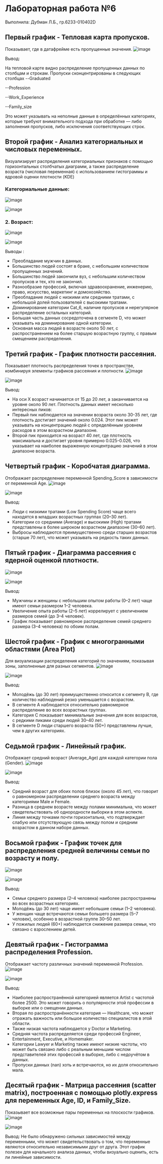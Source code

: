 # Лабораторная работа №6
Выполнила: Дубман Л.Б., гр.6233-010402D

## Первый график - Тепловая карта пропусков.
Показывает, где в датафрейме есть пропущенные значения.
![image](https://github.com/user-attachments/assets/c9c823c4-6295-41f6-9f8e-77ec0ae82fe7)

Вывод:

На тепловой карте видно распределение пропущенных данных по столбцам и строкам.
Пропуски сконцентрированы в следующих столбцах
--Graduated

--Profession

--Work_Experience

--Family_size

Это может указывать на неполные данные в определённых категориях, которые требуют внимательного подхода при обработке — либо заполнения пропусков, либо исключения соответствующих строк.

## Второй график - Анализ категориальных и числовых переменных.
Визуализирует распределения категориальных признаков с помощью горизонтальных столбчатых диаграмм, а также распределение возраста (числовая переменная) с 
использованием гистограммы и ядровой оценки плотности (KDE)

### Категориальные данные:
![image](https://github.com/user-attachments/assets/b5bc33df-4cb4-4d37-91ad-4a7cd76a3dd8)

![image](https://github.com/user-attachments/assets/854efa60-a570-4a58-a9b7-081e71a287bc)

### 2. Возраст:
![image](https://github.com/user-attachments/assets/310fd019-d47a-4efb-90ee-b4354b50fdbf)

![image](https://github.com/user-attachments/assets/727f2818-a112-4ca8-b126-18d9b9c618b0)

Выводы :

* Преобладание мужчин в данных.
* Большинство людей состоят в браке, с небольшим количеством пропущенных значений.
* Большинство людей закончили вуз, с небольшим количеством пропусков и тех, кто не закончил.
* Разнообразие профессий, включая здравоохранение, инженерию, право, искусство, маркетинг и домохозяйство.
* Преобладание людей с низкими или средними тратами, с небольшой долей пользователей с высокими тратами.
* Доминирование категории Cat_6, наличие пропусков и нерегулярное распределение остальных категорий.
* Большая часть данных сосредоточена в сегменте D, что может указывать на доминирование одной категории.
* Основная масса людей в возрасте около 50 лет, с распространением на более старшую возрастную группу, с правым смещением распределения.


## Третий график - График плотности рассеяния.
Показывает плотность распределения точек в пространстве, комбинируя элементы графиков рассеяния и плотности.
![image](https://github.com/user-attachments/assets/984f82b1-c06e-4174-9b5d-1123a1444888)

![image](https://github.com/user-attachments/assets/74c7f7eb-8f2c-4f8c-86a9-cc37902f7b60)

Вывод:

* На оси X возраст начинается от 15 до 20 лет, а заканчивается на уровне около 90 лет. Плотность данных имеет несколько интересных пиков:
* Первый пик наблюдается на значении возраста около 30-35 лет, где плотность достигает значений около 0.024. Этот пик может указывать на концентрацию людей с определённым уровнем расходов в этом возрастном диапазоне.
* Второй пик приходится на возраст 40 лет, где плотность максимальна и достигает уровня примерно 0.025-0.026, что указывает на наиболее выраженную концентрацию значений в этом диапазоне возраста.

## Четвертый график - Коробчатая диаграмма.
Отображает распределение переменной Spending_Score в зависимости от переменной Age.
![image](https://github.com/user-attachments/assets/11d78301-2027-4e9e-ae9e-20e16f577a09)

![image](https://github.com/user-attachments/assets/e274d536-9991-4f60-9a09-b90afa71f533)

Вывод:

* Люди с низкими тратами (Low Spending Score) чаще всего находятся в младших возрастных группах (20–30 лет).
* Категории со средними (Average) и высокими (High) тратами представлены в более широком возрастном диапазоне (30–60 лет).
* Выбросы наблюдаются преимущественно среди старших возрастов (старше 70 лет), что может указывать на редкость таких данных.

## Пятый график - Диаграмма рассеяния с ядерной оценкой плотности.
![image](https://github.com/user-attachments/assets/f48c46e9-92bc-4f64-910e-e28f69d8703d)

![image](https://github.com/user-attachments/assets/394e1d31-949d-4d2a-b19d-a171b487ea27)


Вывод:

* Мужчины и женщины с небольшим опытом работы (0–2 лет) чаще имеют семьи размером 1–2 человека.
* Увеличение опыта работы (2–5 лет) коррелирует с увеличением размеров семей (до 3–4 человек).
* График показывает равномерное распределение семей среднего размера (3–4 человека) по обоим полам.


## Шестой график - График с многогранными областями (Area Plot)
Для визуализации распределения категорий по значениям, показывая зоны, заполненные для разных сегментов.
![image](https://github.com/user-attachments/assets/4329c5b7-6c8b-4473-a459-32bc55d1f411)

![image](https://github.com/user-attachments/assets/de40f348-5de9-4dee-b1e1-e280fbb96b76)

Вывод:

* Молодёжь (до 30 лет) преимущественно относится к сегменту B, где количество наблюдений резко уменьшается с возрастом.
* В сегменте A наблюдается относительно равномерное распределение во всех возрастных группах.
* Категория C показывает минимальные значения для всех возрастов, с редкими пиками среди людей 30–40 лет.
* В сегменте D люди старшего возраста (50+) представлены лучше, чем в других категориях.


## Седьмой график - Линейный график.
Отображает средний возраст (Average_Age) для каждой категории пола (Gender).
![image](https://github.com/user-attachments/assets/12cdc5ab-8c30-4be4-9a8f-9cc63c0edef1)

![image](https://github.com/user-attachments/assets/a36d0834-519c-47ae-a577-411712de4804)

Вывод:

* Средний возраст для обоих полов близок (около 45 лет), что говорит о равномерном распределении среднего возраста между категориями Male и Female.
* Разница в среднем возрасте между полами минимальна, что может свидетельствовать об однородности выборки в этом аспекте.
* Линия между точками почти горизонтальна, что подтверждает слабую или отсутствующую связь между полом и средним возрастом в данном наборе данных.


## Восьмой график - График точек для распределения средней величины семьи по возрасту и полу.
![image](https://github.com/user-attachments/assets/60a2b5bf-7eea-4ff5-b98e-9ef40503c96a)

![image](https://github.com/user-attachments/assets/e9b4e82b-f06b-4d94-adca-22d3646f988d)

Вывод:

* Семьи среднего размера (2–4 человека) наиболее распространены во всех возрастных категориях.
* Молодёжь (до 30 лет) чаще имеет небольшие семьи (1–2 человека).
* У женщин чаще встречаются семьи большего размера (5–7 человек), особенно в возрастной группе 30–50 лет.
* У пожилых людей (60+) наблюдается снижение размера семьи, что связано с взрослением детей.


## Девятый график - Гистограмма распределения Profession.
Отображает частоту различных значений переменной Profession.
![image](https://github.com/user-attachments/assets/85a635b0-be5c-4720-bea1-7cdaa5abb769)

![image](https://github.com/user-attachments/assets/39a23e1e-9877-43c7-8bca-414eba970f39)

Вывод:

* Наиболее распространённой категорией является Artist с частотой более 2500. Это может говорить о популярности этой профессии в выборке или о смещении данных.
* Вторая по распространённости категория — Healthcare, что может отражать важность или большое количество специалистов в этой области.
* Также низкая частота наблюдается у Doctor и Marketing.
* Средняя частота распределяется среди профессий Engineer, Entertainment, Executive, и Homemaker.
* Категории Lawyer и Marketing также имеют низкие частоты, что может быть связано либо с реальным меньшим числом представителей этих профессий в выборке, либо с недоучётом в данных.
* Пропуски данных (nan) хоть и встречаются, но их доля относительно мала.


## Десятый график - Матрица рассеяния (scatter matrix), построенная с помощью plotly.express для переменных Age, ID, и Family_Size.
Показывает все возможные пары переменных на плоскости графиков.
![image](https://github.com/user-attachments/assets/116173db-a851-499d-869a-62630a3c2c2c)

![image](https://github.com/user-attachments/assets/04611a32-fc05-43bc-9dc0-86436d32db93)

Вывод: Не было обнаружено сильных зависимостей между переменными, что может свидетельствовать о том, что переменные являются относительно независимыми друг от друга. Этот график полезен для начального анализа данных, чтобы визуально оценить, есть ли линейные зависимости.
